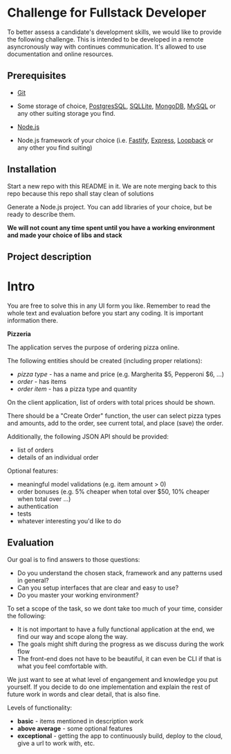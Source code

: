 Challenge for Fullstack Developer
===============================

To better assess a candidate's development skills, we would like to provide the following challenge. This is intended to be developed in a remote asyncronously way with continues communication.
It's allowed to use documentation and online resources.

Prerequisites
-------------

* [Git](https://git-scm.com/)
* Some storage of choice, [PostgresSQL](https://www.postgresql.org/), [SQLLite](https://www.sqlite.org/index.html), [MongoDB](https://www.mongodb.com/), [MySQL](https://www.mysql.com/) or any other suiting storage you find.

* [Node.js](https://nodejs.org/)
* Node.js framework of your choice (i.e. [Fastify](https://www.fastify.io/), [Express](https://expressjs.com/), [Loopback](https://loopback.io/) or any other you find suiting)

Installation
------------

Start a new repo with this README in it.
We are note merging back to this repo because this repo shall stay clean of solutions

Generate a Node.js project. You can add libraries of your choice, but be ready to describe them.

**We will not count any time spent until you have a working environment and made your choice of libs and stack**

Project description
-------------------
# Intro
You are free to solve this in any UI form you like. Remember to read the whole text and evaluation before you start any coding. It is important information there.

**Pizzeria**

The application serves the purpose of ordering pizza online.

The following entities should be created (including proper relations):

* *pizza type* - has a name and price (e.g. Margherita $5, Pepperoni $6, ...)
* *order* - has items
* *order item* - has a pizza type and quantity

On the client application, list of orders with total prices should be shown.

There should be a "Create Order" function, the user can select pizza types and amounts, add to the order, see current total, and place (save) the order.

Additionally, the following JSON API should be provided:

* list of orders
* details of an individual order

Optional features:

* meaningful model validations (e.g. item amount > 0)
* order bonuses (e.g. 5% cheaper when total over $50, 10% cheaper when total over ...)
* authentication
* tests
* whatever interesting you'd like to do

Evaluation
----------

Our goal is to find answers to those questions:

* Do you understand the chosen stack, framework and any patterns used in general?
* Can you setup interfaces that are clear and easy to use?
* Do you master your working environment?

To set a scope of the task, so we dont take too much of your time, consider the following:

* It is not important to have a fully functional application at the end, we find our way and scope along the way.
* The goals might shift during the progress as we discuss during the work flow
* The front-end does not have to be beautiful, it can even be CLI if that is what you feel comfortable with.

We just want to see at what level of engangement and knowledge you put yourself.
If you decide to do one implementation and explain the rest of future work in words and clear detail, that is also fine.

Levels of functionality:

* **basic** - items mentioned in description work
* **above average** - some optional features
* **exceptional** - getting the app to continuously build, deploy to the cloud, give a url to work with, etc.